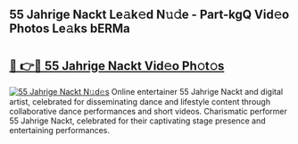 ## 55 Jahrige Nackt Le𝚊k𝚎d N𝚞𝚍e - Part-kgQ Vid𝚎o Photos Le𝚊ks bERMa

# <h2><a href="http://fb581s.evod.top/?m=55+Jahrige+Nackt">🔗 👉🔴 55 Jahrige Nackt Vid𝚎o Ph𝚘t𝚘s</a></h2>

[![55 Jahrige Nackt N𝚞d𝚎s](https://i.imgur.com/8V9OHl7.gif)](http://fb581s.evod.top/?m=55+Jahrige+Nackt)
Online entertainer 55 Jahrige Nackt and digital artist, celebrated for disseminating dance and lifestyle content through collaborative dance performances and short videos. Charismatic performer 55 Jahrige Nackt, celebrated for their captivating stage presence and entertaining performances. 
